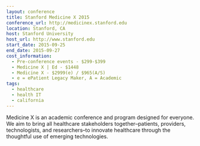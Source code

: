 ```yaml
---
layout: conference
title: Stanford Medicine X 2015
conference_url: http://medicinex.stanford.edu
location: Stanford, CA
host: Stanford University
host_url: http://www.stanford.edu
start_date: 2015-09-25
end_date: 2015-09-27
cost_information:
  - Pre-conference events - $299-$399
  - Medicine X | Ed - $1448
  - Medicine X - $2999(e) / $965(A/S)
  - e = ePatient Legacy Maker, A = Academic
tags:
  - healthcare
  - health IT
  - california
---
```


Medicine X is an academic conference and program designed for everyone. We aim to
bring all healthcare stakeholders together–patients, providers, technologists, and
researchers–to innovate healthcare through the thoughtful use of emerging technologies.